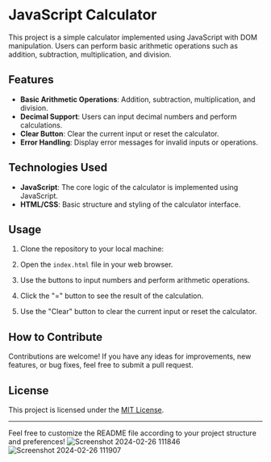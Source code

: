 # JavaScript Calculator

This project is a simple calculator implemented using JavaScript with DOM manipulation. Users can perform basic arithmetic operations such as addition, subtraction, multiplication, and division.

## Features

- **Basic Arithmetic Operations**: Addition, subtraction, multiplication, and division.
- **Decimal Support**: Users can input decimal numbers and perform calculations.
- **Clear Button**: Clear the current input or reset the calculator.
- **Error Handling**: Display error messages for invalid inputs or operations.

## Technologies Used

- **JavaScript**: The core logic of the calculator is implemented using JavaScript.
- **HTML/CSS**: Basic structure and styling of the calculator interface.

## Usage

1. Clone the repository to your local machine:

2. Open the `index.html` file in your web browser.

3. Use the buttons to input numbers and perform arithmetic operations.

4. Click the "=" button to see the result of the calculation.

5. Use the "Clear" button to clear the current input or reset the calculator.

## How to Contribute

Contributions are welcome! If you have any ideas for improvements, new features, or bug fixes, feel free to submit a pull request.

## License

This project is licensed under the [MIT License](LICENSE).

---

Feel free to customize the README file according to your project structure and preferences!
![Screenshot 2024-02-26 111846](https://github.com/Prathwalker/Calculator-only-JS/assets/129682086/76590fc4-8f0a-41a9-9df3-3055217c7e99)
![Screenshot 2024-02-26 111907](https://github.com/Prathwalker/Calculator-only-JS/assets/129682086/126cc0d2-0496-4cda-86ca-19a5c25cd74a)
